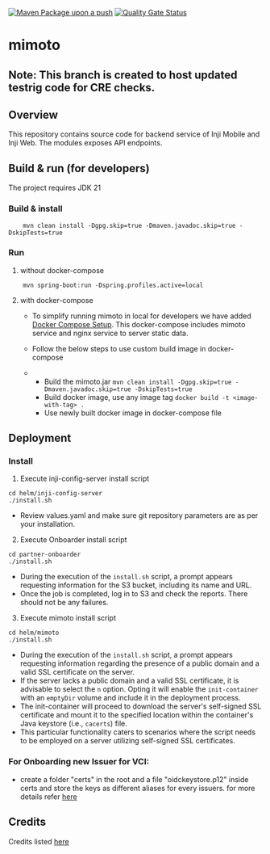 [![Maven Package upon a push](https://github.com/mosip/mimoto/actions/workflows/push-trigger.yml/badge.svg?branch=master)](https://github.com/mosip/mimoto/actions/workflows/push-trigger.yml)
[![Quality Gate Status](https://sonarcloud.io/api/project_badges/measure?project=mosip_mimoto&id=mosip_mimoto&metric=alert_status)](https://sonarcloud.io/project/overview?id=mosip_mimoto)

# mimoto
## Note: This branch is created to host updated testrig code for CRE checks.
## Overview
This repository contains source code for backend service of Inji Mobile and Inji Web. The modules exposes API endpoints.


## Build & run (for developers)
The project requires JDK 21
### Build & install
```
    mvn clean install -Dgpg.skip=true -Dmaven.javadoc.skip=true -DskipTests=true
```

### Run
1. without docker-compose
```
    mvn spring-boot:run -Dspring.profiles.active=local
```

2. with docker-compose
    * To simplify running mimoto in local for developers we have added [Docker Compose Setup](docker-compose/README.md). This docker-compose includes mimoto service and nginx service to server static data.

    *  Follow the below steps to use custom build image in docker-compose
    *
        * Build the mimoto.jar
          ```mvn clean install -Dgpg.skip=true -Dmaven.javadoc.skip=true -DskipTests=true```
        * Build docker image, use any image tag
          ```docker build -t <image-with-tag> .```
        * Use newly built docker image in docker-compose file

## Deployment

### Install

1. Execute inji-config-server install script
```
cd helm/inji-config-server
./install.sh
```
* Review values.yaml and make sure git repository parameters are as per your installation.

2. Execute Onboarder install script

```
cd partner-onboarder
./install.sh
```
* During the execution of the `install.sh` script, a prompt appears requesting information for the S3 bucket, including its name and URL.
* Once the job is completed, log in to S3 and check the reports. There should not be any failures.

3. Execute mimoto install script

```
cd helm/mimoto
./install.sh
```
* During the execution of the `install.sh` script, a prompt appears requesting information regarding the presence of a public domain and a valid SSL certificate on the server.
* If the server lacks a public domain and a valid SSL certificate, it is advisable to select the `n` option. Opting it will enable the `init-container` with an `emptyDir` volume and include it in the deployment process.
* The init-container will proceed to download the server's self-signed SSL certificate and mount it to the specified location within the container's Java keystore (i.e., `cacerts`) file.
* This particular functionality caters to scenarios where the script needs to be employed on a server utilizing self-signed SSL certificates.

### For Onboarding new Issuer for VCI:

- create a folder "certs" in the root and a file "oidckeystore.p12" inside certs and store the keys as different aliases for every issuers. for more details refer [here](https://docs.mosip.io/inji/inji-mobile-wallet/customization-overview/credential_providers)


## Credits
Credits listed [here](/Credits.md)
